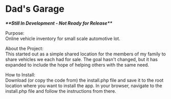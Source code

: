 # Dad's Garage
**_\*\*Still In Development - Not Ready for Release\*\*_**

Purpose:<br/>
Online vehicle inventory for small scale automotive lot.

About the Project:<br/>
This started out as a simple shared location for the members of my family to share vehicles we each had for sale. The goal hasn't changed, but it has expanded to include the hope of helping others with the same need.

How to Install:<br/>
Download (or copy the code from) the install.php file and save it to the root location where you want to install the app. 
In your browser, navigate to the install.php file and follow the instructions from there.
